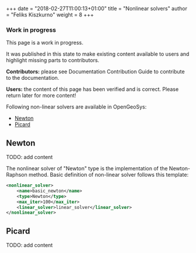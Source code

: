 +++
date = "2018-02-27T11:00:13+01:00"
title = "Nonlinear solvers"
author = "Feliks Kiszkurno"
weight = 8
+++

<div class="note">

### Work in progress

This page is a work in progress.

It was published in this state to make existing content available to users and highlight missing parts to contributors.

**Contributors:** please see Documentation Contribution Guide to contribute to the documentation.

**Users:** the content of this page has been verified and is correct. Please return later for more content!

</div>

Following non-linear solvers are available in OpenGeoSys:

- [Newton](/docs/userguide/blocks/nonlinear_solvers/#newton)
- [Picard](/docs/userguide/blocks/nonlinear_solvers/#picard)

## Newton

TODO: add content

The nonlinear solver of "Newton" type is the implementation of the Newton-Raphson method.
Basic definition of non-linear solver follows this template:

```xml
<nonlinear_solver>
    <name>basic_newton</name>
    <type>Newton</type>
    <max_iter>100</max_iter>
    <linear_solver>linear_solver</linear_solver>
</nonlinear_solver>
```

## Picard

TODO: add content
